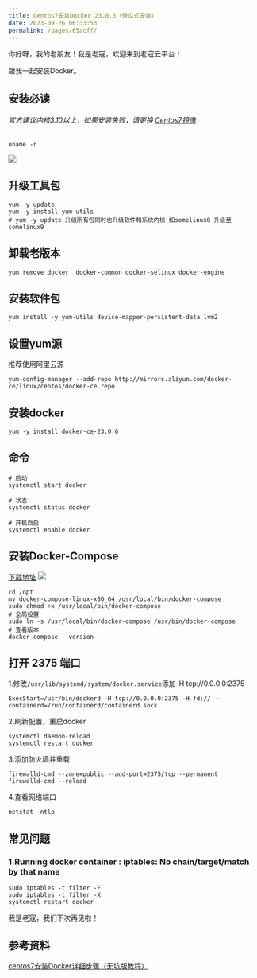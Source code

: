 ```yaml
---
title: Centos7安装Docker 23.0.6（傻瓜式安装）
date: 2023-09-26 06:33:53
permalink: /pages/65acff/
---
```


你好呀，我的老朋友！我是老寇，欢迎来到老寇云平台！

跟我一起安装Docker。

## 安装必读

###### 官方建议内核3.10以上，如果安装失败，请更换 [Centos7镜像](http://mirrors.163.com/centos/7.9.2009/isos/x86_64)

```shell
uname -r
```

<img src="/img/7/1.png"/>

## 升级工具包

```shell
yum -y update
yum -y install yum-utils
# yum -y update 升级所有包同时也升级软件和系统内核 如somelinux8 升级至 somelinux9
```

## 卸载老版本

```shell
yum remove docker  docker-common docker-selinux docker-engine
```

## 安装软件包

```shell
yum install -y yum-utils device-mapper-persistent-data lvm2
```

## 设置yum源

推荐使用阿里云源

```shell
yum-config-manager --add-repo http://mirrors.aliyun.com/docker-ce/linux/centos/docker-ce.repo
```

## 安装docker

```shell
yum -y install docker-ce-23.0.6
```

## 命令

```shell
# 启动
systemctl start docker

# 状态
systemctl status docker

# 开机自启
systemctl enable docker
```

## 安装Docker-Compose

[下载地址](https://github.com/docker/compose/releases/tag/v2.23.3)
<img src="/img/7/img.png"/>

```shell
cd /opt
mv docker-compose-linux-x86_64 /usr/local/bin/docker-compose
sudo chmod +x /usr/local/bin/docker-compose
# 全局设置
sudo ln -s /usr/local/bin/docker-compose /usr/bin/docker-compose
# 查看版本
docker-compose --version
```

## 打开 2375 端口

1.修改```/usr/lib/systemd/system/docker.service```添加-H tcp://0.0.0.0:2375

```shell
ExecStart=/usr/bin/dockerd -H tcp://0.0.0.0:2375 -H fd:// --containerd=/run/containerd/containerd.sock
```

2.刷新配置，重启docker

```shell
systemctl daemon-reload
systemctl restart docker
```

3.添加防火墙并重载

```shell
firewalld-cmd --zone=public --add-port=2375/tcp --permanent
firewalld-cmd --reload
```

4.查看网络端口

```shell
netstat -ntlp
```

## 常见问题

### 1.Running docker container : iptables: No chain/target/match by that name

```shell
sudo iptables -t filter -F
sudo iptables -t filter -X
systemctl restart docker
```

我是老寇，我们下次再见啦！

## 参考资料

[centos7安装Docker详细步骤（无坑版教程）](https://cloud.tencent.com/developer/article/1701451)
